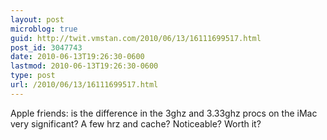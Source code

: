 ```yaml
---
layout: post
microblog: true
guid: http://twit.vmstan.com/2010/06/13/16111699517.html
post_id: 3047743
date: 2010-06-13T19:26:30-0600
lastmod: 2010-06-13T19:26:30-0600
type: post
url: /2010/06/13/16111699517.html
---
```

Apple friends: is the difference in the 3ghz and 3.33ghz procs on the iMac very significant? A few hrz and cache? Noticeable? Worth it?
